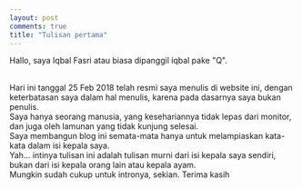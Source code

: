 ```yaml
---
layout: post
comments: true
title: "Tulisan pertama"
---
```


Hallo, saya Iqbal Fasri atau biasa dipanggil iqbal pake "Q". 

<br>
Hari ini tanggal 25 Feb 2018 telah resmi saya menulis di website ini, dengan keterbatasan saya dalam hal menulis, karena pada dasarnya saya bukan penulis.

<br>
Saya hanya seorang manusia, yang kesehariannya tidak lepas dari monitor, dan juga oleh lamunan yang tidak kunjung selesai.

<br>
Saya membangun blog ini semata-mata hanya untuk melampiaskan kata-kata dalam isi kepala saya.

<br>
Yah... intinya tulisan ini adalah tulisan murni dari isi kepala saya sendiri, bukan dari isi kepala orang lain atau kepala ayam.

<br>
Mungkin sudah cukup untuk intronya, sekian. Terima kasih

<br>

